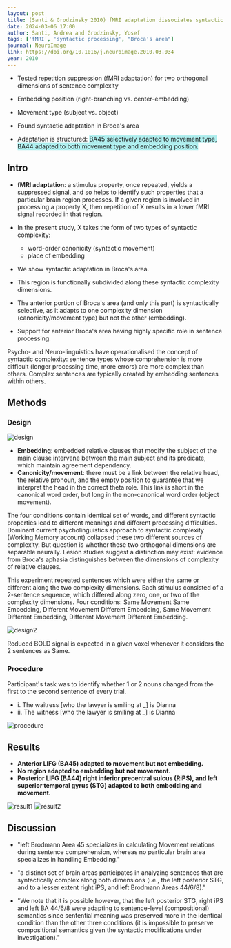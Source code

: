 ```yaml
---
layout: post
title: (Santi & Grodzinsky 2010) fMRI adaptation dissociates syntactic complexity dimensions
date: 2024-03-06 17:00
author: Santi, Andrea and Grodzinsky, Yosef
tags: ['fMRI', 'syntactic processing', "Broca's area"]
journal: NeuroImage
link: https://doi.org/10.1016/j.neuroimage.2010.03.034
year: 2010
---
```


- Tested repetition suppression (fMRI adaptation) for two orthogonal dimensions of sentence complexity
- Embedding position (right-branching vs. center-embedding)
- Movement type (subject vs. object)

- Found syntactic adaptation in Broca's area
- Adaptation is structured: <span style="background-color:paleturquoise;">BA45 selectively adapted to movement type, BA44 adapted to both movement type and embedding position. </span>

## Intro

- **fMRI adaptation**: a stimulus property, once repeated, yields a suppressed signal, and so helps to identify such properties that a particular brain region processes. If a given region is involved in processing a property X, then repetition of X results in a lower fMRI signal recorded in that region. 
- In the present study, X takes the form of two types of syntactic complexity:
    - word-order canonicity (syntactic movement)
    - place of embedding

- We show syntactic adaptation in Broca's area.
- This region is functionally subdivided along these syntactic complexity dimensions.
- The anterior portion of Broca's area (and only this part) is syntactically selective, as it adapts to one complexity dimension (canonicity/movement type) but not the other (embedding). 

- Support for anterior Broca's area having highly specific role in sentence processing. 

Psycho- and Neuro-linguistics have operationalised the concept of syntactic complexity: sentence types whose comprehension is more difficult (longer processing time, more errors) are more complex than others. Complex sentences are typically created by embedding sentences within others. 

## Methods

### Design

![design](/reading-notes/img/articles-phd/santi-2010-1.jpg)

- **Embedding**: embedded relative clauses that modify the subject of the main clause intervene between the main subject and its predicate, which maintain agreement dependency. 
- **Canonicity/movement**: there must be a link between the relative head, the relative pronoun, and the empty position to guarantee that we interpret the head in the correct theta role. This link is short in the canonical word order, but long in the non-canonical word order (object movement). 

The four conditions contain identical set of words, and different syntactic properties lead to different meanings and different processing difficulties. Dominant current psycholinguistics approach to syntactic complexity (Working Memory account) collapsed these two different sources of complexity. But question is whether these two orthogonal dimensions are separable neurally. Lesion studies suggest a distinction may exist: evidence from Broca's aphasia distinguishes between the dimensions of complexity of relative clauses. 

This experiment repeated sentences which were either the same or different along the two complexity dimensions. Each stimulus consisted of a 2-sentence sequence, which differed along zero, one, or two of the complexity dimensions. Four conditions: Same Movement Same Embedding, Different Movement Different Embedding, Same Movement Different Embedding, Different Movement Different Embedding. 

![design2](/reading-notes/img/articles-phd/santi-2010-2.jpg)

Reduced BOLD signal is expected in a given voxel whenever it considers the 2 sentences as Same. 

### Procedure

Participant's task was to identify whether 1 or 2 nouns changed from the first to the second sentence of every trial. 

- i. The waitress [who the lawyer is smiling at _] is Dianna
- ii. The witness [who the lawyer is smiling at _] is Dianna

![procedure](/reading-notes/img/articles-phd/santi-2010-3.jpg)

## Results

- **Anterior LIFG (BA45) adapted to movement but not embedding.**
- **No region adapted to embedding but not movement.**
- **Posterior LIFG (BA44) right inferior precentral sulcus (RiPS), and left superior temporal gyrus (STG) adapted to both embedding and movement.**

![result1](/reading-notes/img/articles-phd/santi-2010-4.jpg)
![result2](/reading-notes/img/articles-phd/santi-2010-5.jpg)

## Discussion

- "left Brodmann Area 45 specializes in calculating Movement relations during sentence comprehension, whereas no particular brain area specializes in handling Embedding."
- "a distinct set of brain areas participates in analyzing sentences that are syntactically complex along both dimensions (i.e., the left posterior STG, and to a lesser extent right iPS, and left Brodmann Areas 44/6/8)."

- "We note that it is possible however, that the left posterior STG, right iPS and left BA 44/6/8 were adapting to sentence-level (compositional) semantics since sentential meaning was preserved more in the identical condition than the other three conditions (it is impossible to preserve compositional semantics given the syntactic modifications under investigation)."